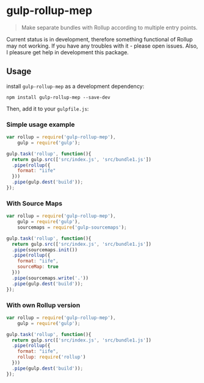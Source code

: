 # gulp-rollup-mep
> Make separate bundles with Rollup according to multiple entry points.

Current status is in development, therefore something functional of Rollup may not working. If you have any troubles with it - please open issues. Also,  I pleasure get help in development this package.  

## Usage
install `gulp-rollup-mep` as a development dependency:

```shell
npm install gulp-rollup-mep --save-dev
```
Then, add it to your `gulpfile.js`:

### Simple usage example
```javascript
var rollup = require('gulp-rollup-mep'),
    gulp = require('gulp');

gulp.task('rollup', function(){
  return gulp.src(['src/index.js', 'src/bundle1.js'])
  .pipe(rollup({
    format: "iife"
  }))
  .pipe(gulp.dest('build'));
});
```

### With Source Maps
```javascript
var rollup = require('gulp-rollup-mep'),
    gulp = require('gulp'),
    sourcemaps = require('gulp-sourcemaps');

gulp.task('rollup', function(){
  return gulp.src(['src/index.js', 'src/bundle1.js'])
  .pipe(sourcemaps.init())
  .pipe(rollup({
    format: "iife",
    sourceMap: true
  }))
  .pipe(sourcemaps.write('.'))
  .pipe(gulp.dest('build'));
});
```

### With own Rollup version
```javascript
var rollup = require('gulp-rollup-mep'),
    gulp = require('gulp');

gulp.task('rollup', function(){
  return gulp.src(['src/index.js', 'src/bundle1.js'])
  .pipe(rollup({
    format: "iife",
    rollup: require('rollup')
  }))
  .pipe(gulp.dest('build'));
});
```
